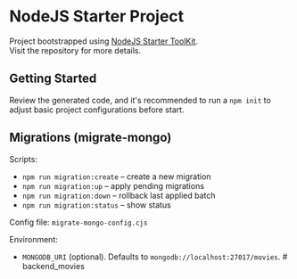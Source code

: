 # NodeJS Starter Project

Project bootstrapped using [NodeJS Starter ToolKit](https://github.com/vitorsalgado/create-nodejs-ts).  
Visit the repository for more details.

## Getting Started

Review the generated code, and it's recommended to run a `npm init` to adjust basic project configurations before start.

## Migrations (migrate-mongo)

Scripts:

- `npm run migration:create` – create a new migration
- `npm run migration:up` – apply pending migrations
- `npm run migration:down` – rollback last applied batch
- `npm run migration:status` – show status

Config file: `migrate-mongo-config.cjs`

Environment:

- `MONGODB_URI` (optional). Defaults to `mongodb://localhost:27017/movies`.
#   b a c k e n d _ m o v i e s  
 
